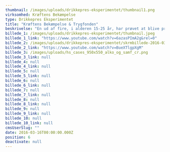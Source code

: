 ```yaml
---
thumbnail: /images/uploads/drikkepres-eksperimentet/thumbnail1.png
virksomhed: Kræftens Bekæmpelse
type: Drikkepres Eksperimentet
title: "Kræftens Bekæmpelse & Trygfonden"
beskrivelse: "En ud af fire, i alderen 15-25 år, har prøvet at blive presset til at drikke alkohol af deres venner. Vores opgave var at italesætte problemet i øjenhøjde med målgruppen. Derfor satte vi en ung mand på en svær, men seværdig opgave: Sig nej tilalkohol – en hel aften – i selskab med dine bedste venner, og lad os se, hvad der sker. For at dokumentere vennernes reaktion, fulgte vi dem med skjult kamera – lige fra opvarmningen til dagen derpå. Resultatet skabte stor debat blandt de unge på de sociale medier, takket være den virale film, som du kan se lige her.\n\n"
billede_1: /images/uploads/drikkepres-eksperimentet/thumbnail.jpeg
billede_1_link: "https://www.youtube.com/watch?v=6azasPImA2g&rel=0"
billede_2: /images/uploads/drikkepres-eksperimentet/skrmbillede-2016-03-16-kl.-14.27.55.png
billede_2_link: "https://www.youtube.com/watch?v=BueXTlgpXgM"
billede_3: /images/uploads/hs_cases_950x550_alko_og_samf_cr.png
billede_3_link: null
billede_4: null
billede_4_link: null
billede_5: null
billede_5_link: null
billede_6: null
billede_6_link: null
billede_7: null
billede_7_link: null
billede_8: null
billede_8_link: null
billede_9: null
billede_9_link: null
billede_10: null
billede_10_link: null
cmsUserSlug: ""
date: 2016-03-16T00:00:00.000Z
position: 6
deactivate: null
---
```


